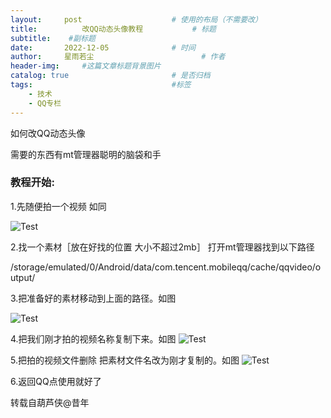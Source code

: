 ```yaml
---
layout:     post   				    # 使用的布局（不需要改）
title:       	改QQ动态头像教程			# 标题 
subtitle:    #副标题
date:       2022-12-05 				# 时间
author:     星雨若尘 						# 作者
header-img:  	#这篇文章标题背景图片
catalog: true 						# 是否归档
tags:								#标签
    - 技术
    - QQ专栏
---
```

如何改QQ动态头像

需要的东西有mt管理器聪明的脑袋和手

### 教程开始:

1.先随便拍一个视频 如同

 ![Test](https://previewengine.zohopublic.com.cn/image/WD/6a2gt8fb84b7a8e3c4da899bef0109afc94e1?width=2046&height=1536)

2.找一个素材［放在好找的位置 大小不超过2mb］ 打开mt管理器找到以下路径

/storage/emulated/0/Android/data/com.tencent.mobileqq/cache/qqvideo/output/

3.把准备好的素材移动到上面的路径。如图

 ![Test](https://previewengine.zohopublic.com.cn/image/WD/6a2gtd95cc3c1ace8408d85285ba3cbbe3044?width=2046&height=1536) 
 
4.把我们刚才拍的视频名称复制下来。如图
 ![Test](https://previewengine.zohopublic.com.cn/image/WD/6a2gt5a980f9ce4d74e67aa854f030e8873e6?width=2046&height=1536) 
 
5.把拍的视频文件删除 把素材文件名改为刚才复制的。如图
 ![Test](https://previewengine.zohopublic.com.cn/image/WD/6a2gta0409ec276084d71846b1c376c8e23cb?width=2046&height=1536) 
 
6.返回QQ点使用就好了

转载自葫芦侠@昔年
